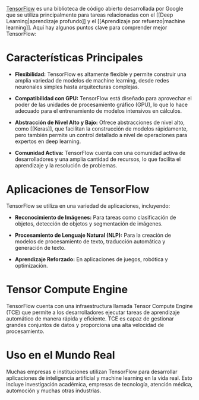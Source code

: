 [TensorFlow](https://www.tensorflow.org/) es una biblioteca de código abierto desarrollada por Google que se utiliza principalmente para tareas relacionadas con el [[Deep Learning|aprendizaje profundo]] y el [[Aprendizaje por refuerzo|machine learning]]. Aquí hay algunos puntos clave para comprender mejor TensorFlow:
# Características Principales

- **Flexibilidad:** TensorFlow es altamente flexible y permite construir una amplia variedad de modelos de machine learning, desde redes neuronales simples hasta arquitecturas complejas.

- **Compatibilidad con GPU:** TensorFlow está diseñado para aprovechar el poder de las unidades de procesamiento gráfico (GPU), lo que lo hace adecuado para el entrenamiento de modelos intensivos en cálculos.

- **Abstracción de Nivel Alto y Bajo:** Ofrece abstracciones de nivel alto, como [[Keras]], que facilitan la construcción de modelos rápidamente, pero también permite un control detallado a nivel de operaciones para expertos en deep learning.

- **Comunidad Activa:** TensorFlow cuenta con una comunidad activa de desarrolladores y una amplia cantidad de recursos, lo que facilita el aprendizaje y la resolución de problemas.

# Aplicaciones de TensorFlow

TensorFlow se utiliza en una variedad de aplicaciones, incluyendo:

- **Reconocimiento de Imágenes:** Para tareas como clasificación de objetos, detección de objetos y segmentación de imágenes.

- **Procesamiento de Lenguaje Natural (NLP):** Para la creación de modelos de procesamiento de texto, traducción automática y generación de texto.

- **Aprendizaje Reforzado:** En aplicaciones de juegos, robótica y optimización.

# Tensor Compute Engine

TensorFlow cuenta con una infraestructura llamada Tensor Compute Engine (TCE) que permite a los desarrolladores ejecutar tareas de aprendizaje automático de manera rápida y eficiente. TCE es capaz de gestionar grandes conjuntos de datos y proporciona una alta velocidad de procesamiento.

# Uso en el Mundo Real

Muchas empresas e instituciones utilizan TensorFlow para desarrollar aplicaciones de inteligencia artificial y machine learning en la vida real. Esto incluye investigación académica, empresas de tecnología, atención médica, automoción y muchas otras industrias.